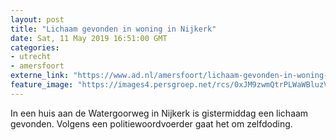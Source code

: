 ```yaml
---
layout: post
title: "Lichaam gevonden in woning in Nijkerk"
date: Sat, 11 May 2019 16:51:00 GMT
categories: 
- utrecht 
- amersfoort 
externe_link: "https://www.ad.nl/amersfoort/lichaam-gevonden-in-woning-in-nijkerk~ad11a60a/"
feature_image: "https://images4.persgroep.net/rcs/0xJM9zwmQtrPLWaWBluzV5uKvXE/diocontent/147993567/_fitwidth/400/?appId=21791a8992982cd8da851550a453bd7f&quality=0.7"
---
```


In een huis aan de Watergoorweg in Nijkerk is gistermiddag een lichaam gevonden. Volgens een politiewoordvoerder gaat het om zelfdoding.
